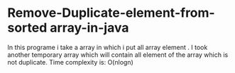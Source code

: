# Remove-Duplicate-element-from-sorted array-in-java

In this programe i take a array in which i put all array element . I took another temporary array which will contain all element of the array which is not duplicate.
Time complexity is: O(nlogn)
